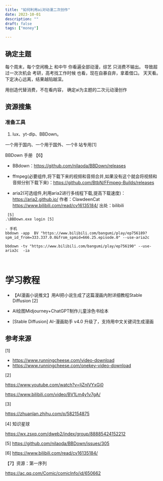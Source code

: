 ```yaml
---
title: "如何利用ai对动漫二次创作"
date: 2023-10-01
description: ""
draft: false
tags: ["money"]

---
```


## 确定主题


每个周末，每个空闲晚上 和中午
你看遍全部动漫，综艺 只消费不输出。
导致超过一次次机会 考研，高考找工作时候
也看，现在自暴自弃，拿着借口。
天天看。
下定决心远离，结果越陷越深。

用创造代替消费，不在看内容，
确定ai为主题的二次元动漫创作



## 资源搜集

### 准备工具
1. lux、yt-dlp、BBDown。

一个用于国内、一个用于国外、一个B 站专用[1]



BBDown 手册 【6】



- BBdown：https://github.com/nilaoda/BBDown/releases

- ffmpeg(必要组件,将下载下来的视频和音频合并,如果没有这个就会将视频和音频分别下载下来)：https://github.com/BtbN/FFmpeg-Builds/releases

- aria2(可选组件,利用aria2进行多线程下载,提高下载速度)：https://aria2.github.io/ 作者：ClawdeenCat https://www.bilibili.com/read/cv16135184/ 出处：bilibili



~~~
 [5]
.\BBDown.exe login [5]

- 手机
bbdown -app  BV "https://www.bilibili.com/bangumi/play/ep756189?spm_id_from=333.337.0.0&from_spmid=666.25.episode.0" --use-aria2c 

bbdown -tv "https://www.bilibili.com/bangumi/play/ep756190" --use-aria2c  -ia



~~~



# 学习教程

- 【AI漫画小说推文】用AI把小说生成了这篇漫画内附详细教程Stable Diffusion  [2]

- AI绘图Midjourney+ChatGPT制作儿童涂色书绘本

- [Stable Diffusion] AI-漫画助手 v4.0 升级了，支持用中文关键词生成漫画






## 参考来源
[1] 

- https://www.runningcheese.com/video-download
- https://www.runningcheese.com/onekey-video-download

[2]

https://www.youtube.com/watch?v=IjZnlVYxGi0

https://www.bilibili.com/video/BV1Lm4y1v7gA/



[3]

https://zhuanlan.zhihu.com/p/582154875



[4] 知识星球

https://wx.zsxq.com/dweb2/index/group/88885424152212



[5] https://github.com/nilaoda/BBDown/issues/305

[6] https://www.bilibili.com/read/cv16135184/

【7】资源：第一序列

https://ac.qq.com/Comic/comicInfo/id/650662
